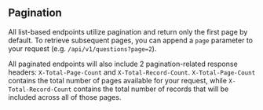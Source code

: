 ## Pagination

All list-based endpoints utilize pagination and return only the first page by default. To retrieve subsequent pages, you can append a `page` parameter to your request (e.g. `/api/v1/questions?page=2`).

All paginated endpoints will also include 2 pagination-related response headers: `X-Total-Page-Count` and `X-Total-Record-Count`. `X-Total-Page-Count` contains the total number of pages available for your request, while `X-Total-Record-Count` contains the total number of records that will be included across all of those pages.
